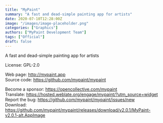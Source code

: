 ```yaml
---
title: "MyPaint"
summary: "A fast and dead-simple painting app for artists"
date: 2020-07-10T12:28:00Z
image: "/images/image-placeholder.png"
categories: ["Graphics"]
authors: ["MyPaint Development Team"]
tags: ["Official"]
draft: false
---
```


A fast and dead-simple painting app for artists

License: GPL-2.0

Web page: <http://mypaint.app>  
Source code: <https://github.com/mypaint/mypaint>

Become a sponsor: <https://opencollective.com/mypaint>  
Translate: <https://hosted.weblate.org/engage/mypaint/?utm_source=widget>  
Report the bug: <https://github.com/mypaint/mypaint/issues/new>  
Download: <https://github.com/mypaint/mypaint/releases/download/v2.0.1/MyPaint-v2.0.1-alt.AppImage>
